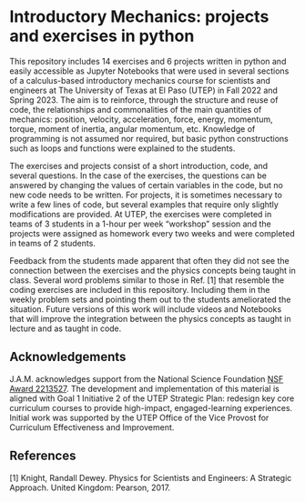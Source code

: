 # Introductory Mechanics: projects and exercises in python

This repository includes 14 exercises and 6 projects written in python and easily accessible as Jupyter Notebooks that were used in several sections of a calculus-based introductory mechanics course for scientists and engineers at The University of Texas at El Paso (UTEP) in Fall 2022 and Spring 2023. The aim is to reinforce, through the structure and reuse of code, the relationships and commonalities of the main quantities of mechanics: position, velocity, acceleration, force, energy, momentum, torque, moment of inertia, angular momentum, etc. Knowledge of programming is not assumed nor required, but basic python constructions such as loops and functions were explained to the students.

The exercises and projects consist of a short introduction, code, and several questions. In the case of the exercises, the questions can be answered by changing the values of certain variables in the code, but no new code needs to be written. For projects, it is sometimes necessary to write a few lines of code, but several examples that require only slightly modifications are provided. At UTEP, the exercises were completed in teams of 3 students in a 1-hour per week “workshop” session and the projects were assigned as homework every two weeks and were completed in teams of 2 students.

Feedback from the students made apparent that often they did not see the connection between the exercises and the physics concepts being taught in class. Several word problems similar to those in Ref. [1] that resemble the coding exercises are included in this repository. Including them in the weekly problem sets and pointing them out to the students ameliorated the situation. Future versions of this work will include videos and Notebooks that will improve the integration between the physics concepts as taught in lecture and as taught in code. 

## Acknowledgements

J.A.M. acknowledges support from the National Science Foundation [NSF Award 2213527](https://www.nsf.gov/awardsearch/showAward?AWD_ID=2213527&HistoricalAwards=false). The development and implementation of this material is aligned with Goal 1 Initiative 2 of the UTEP Strategic Plan: redesign key core curriculum courses to provide high-impact, engaged-learning experiences. Initial work was supported by the UTEP Office of the Vice Provost for Curriculum Effectiveness and Improvement. 

## References

[1] Knight, Randall Dewey. Physics for Scientists and Engineers: A Strategic Approach. United Kingdom: Pearson, 2017.
